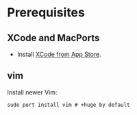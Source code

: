 # Prerequisites

## XCode and MacPorts
* Install [XCode from App Store](https://itunes.apple.com/cz/app/xcode/id497799835?mt=12).

## vim
Install newer Vim:
```
sudo port install vim # +huge by default
```
